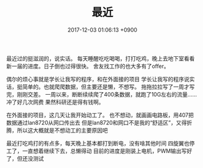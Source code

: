 ﻿---
layout: post
title: 最近
date: 2017-12-03 01:06:13 +0900
categories: 日记
issue_id: 24
---

最近过的挺滋润的，说实话。
每天睡醒吃吃喝喝，打打吃鸡，晚上去地下室看看新一届的进度。日子倒也过得很快。
舍友找工作的也大多有了offer。

偶尔的烦心事就是学长让我写的程序，和在外面接的项目
学长让我写的程序说实话，挺简单的。也就爬爬数据，但主要还是懒，不想写。
拖拖拉拉写了一周才写完，刚刚交差。
一周以来，断断续续爬了400条数据，就跑了10G左右的流量……冲了好几次网费
果然科研还是得有钱啊。

在外面接的项目，这几天让我开始动工了。
也不想动，就画画电路板，用407把数据通过lan8720从网口传出去
但是lan8720和网口不是我的“舒适区”，又得折腾，所以这大概就是不想动工的主要原因吧

最近打吃鸡打的有点多，每天晚上基本都打到断电，没有啥其他时间
四旋翼也停工了，一直想着继续下去，总懒得动
目前的进度是刚装上电机，PWM输出写好了，但还没测试



